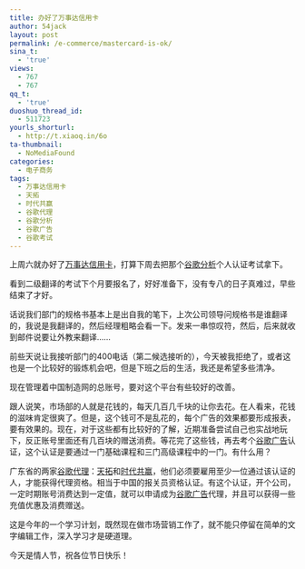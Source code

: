 ```yaml
---
title: 办好了万事达信用卡
author: 54jack
layout: post
permalink: /e-commerce/mastercard-is-ok/
sina_t:
  - 'true'
views:
  - 767
  - 767
qq_t:
  - 'true'
duoshuo_thread_id:
  - 511723
yourls_shorturl:
  - http://t.xiaoq.in/6o
ta-thumbnail:
  - NoMediaFound
categories:
  - 电子商务
tags:
  - 万事达信用卡
  - 天拓
  - 时代共赢
  - 谷歌代理
  - 谷歌分析
  - 谷歌广告
  - 谷歌考试
---
```

上周六就办好了<span class='wp_keywordlink_affiliate'><a href="http://blog.xiaoq.in/tag/%e4%b8%87%e4%ba%8b%e8%be%be%e4%bf%a1%e7%94%a8%e5%8d%a1/" title="查看万事达信用卡中的全部文章" target="_blank">万事达信用卡</a></span>，打算下周去把那个<span class='wp_keywordlink'><a href="http://blog.xiaoq.in/google-analytics/" title="谷歌分析" target="_blank">谷歌分析</a></span>个人认证考试拿下。

看到二级翻译的考试下个月要报名了，好好准备下，没有专八的日子真难过，早些结束了才好。

话说我们部门的规格书基本上是出自我的笔下，上次公司领导问规格书是谁翻译的，我说是我翻译的，然后经理粗略会看一下。发来一串惊叹符，然后，后来就收到邮件说要让外教来翻译&#8230;&#8230;

前些天说让我接听部门的400电话（第二候选接听的），今天被我拒绝了，或者这也是一个比较好的锻炼机会吧，但是下班之后的生活，我还是希望多些清净。

现在管理着中国制造网的总账号，要对这个平台有些较好的改善。

跟人说笑，市场部的人就是花钱的，每天几百几千块的让你去花。在人看来，花钱的滋味肯定很爽了。但是，这个钱可不是乱花的，每个广告的效果都要形成报表，要有效果的。现在，对于这些都有比较好的了解，近期准备尝试自己也实战地玩下，反正账号里面还有几百块的赠送消费。等花完了这些钱，再去考个<span class='wp_keywordlink'><a href="http://blog.xiaoq.in/google-adwords/" title="谷歌广告" target="_blank">谷歌广告</a></span>认证，这个认证是要通过一门基础课程和三门高级课程中的一门。有什么用？

广东省的两家<span class='wp_keywordlink_affiliate'><a href="http://blog.xiaoq.in/tag/%e8%b0%b7%e6%ad%8c%e4%bb%a3%e7%90%86/" title="查看谷歌代理中的全部文章" target="_blank">谷歌代理</a></span>：<span class='wp_keywordlink_affiliate'><a href="http://blog.xiaoq.in/tag/%e5%a4%a9%e6%8b%93/" title="查看天拓中的全部文章" target="_blank">天拓</a></span>和<span class='wp_keywordlink_affiliate'><a href="http://blog.xiaoq.in/tag/%e6%97%b6%e4%bb%a3%e5%85%b1%e8%b5%a2/" title="查看时代共赢中的全部文章" target="_blank">时代共赢</a></span>，他们必须要雇用至少一位通过该认证的人，才能获得代理资格。相当于中国的报关员资格认证。有这个认证，开个公司，一定时期账号消费达到一定值，就可以申请成为<span class='wp_keywordlink_affiliate'><a href="http://blog.xiaoq.in/tag/%e8%b0%b7%e6%ad%8c%e5%b9%bf%e5%91%8a/" title="查看谷歌广告中的全部文章" target="_blank">谷歌广告</a></span>代理，并且可以获得一些充值优惠及消费赠送。

这是今年的一个学习计划，既然现在做市场营销工作了，就不能只停留在简单的文字编辑工作，深入学习才是硬道理。

今天是情人节，祝各位节日快乐！